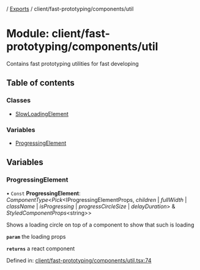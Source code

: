 [](../README.md) / [Exports](../modules.md) / client/fast-prototyping/components/util

# Module: client/fast-prototyping/components/util

Contains fast prototyping utilities for fast developing

## Table of contents

### Classes

- [SlowLoadingElement](../classes/client_fast_prototyping_components_util.slowloadingelement.md)

### Variables

- [ProgressingElement](client_fast_prototyping_components_util.md#progressingelement)

## Variables

### ProgressingElement

• `Const` **ProgressingElement**: *ComponentType*<*Pick*<IProgressingElementProps, *children* \| *fullWidth* \| *className* \| *isProgressing* \| *progressCircleSize* \| *delayDuration*\> & *StyledComponentProps*<string\>\>

Shows a loading circle on top of a component to show that such is loading

**`param`** the loading props

**`returns`** a react component

Defined in: [client/fast-prototyping/components/util.tsx:74](https://github.com/onzag/itemize/blob/11a98dec/client/fast-prototyping/components/util.tsx#L74)
